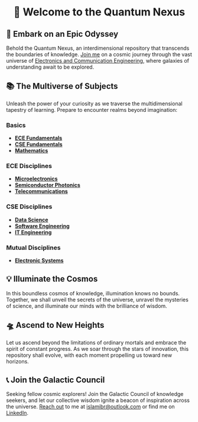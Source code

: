 <h1 align="center">🌌 Welcome to the Quantum Nexus</h1>


## 🚀 Embark on an Epic Odyssey

Behold the Quantum Nexus, an interdimensional repository that transcends the boundaries of knowledge. [Join me](https://linktr.ee/bitwizofficial) on a cosmic journey through the vast universe of [Electronics and Communication Engineering](https://medium.com/@islamibr/list/ece-career-path-8aa7501cb869), where galaxies of understanding await to be explored.

## 📚 The Multiverse of Subjects
Unleash the power of your curiosity as we traverse the multidimensional tapestry of learning. Prepare to encounter realms beyond imagination:
### Basics
- [**ECE Fundamentals**](https://github.com/islamibr/College/blob/main/Materials/ECE.md)
- [**CSE Fundamentals**](https://github.com/islamibr/College/blob/main/Materials/CSE.md)
- [**Mathematics**](https://github.com/islamibr/College/blob/main/Materials/Math.md)

### ECE Disciplines
- [**Microelectronics**]()
- [**Semiconductor Photonics**]()
- [**Telecommunications**]()

### CSE Disciplines
- [**Data Science**]()
- [**Software Engineering**]()
- [**IT Engineering**]()

### Mutual Disciplines
- [**Electronic Systems**]()

## 💡 Illuminate the Cosmos

In this boundless cosmos of knowledge, illumination knows no bounds. Together, we shall unveil the secrets of the universe, unravel the mysteries of science, and illuminate our minds with the brilliance of wisdom.


## 🛸 Ascend to New Heights
Let us ascend beyond the limitations of ordinary mortals and embrace the spirit of constant progress. As we soar through the stars of innovation, this repository shall evolve, with each moment propelling us toward new horizons.

## 📞 Join the Galactic Council

Seeking fellow cosmic explorers! Join the Galactic Council of knowledge seekers, and let our collective wisdom ignite a beacon of inspiration across the universe. [Reach out](https://linktr.ee/islamibr) to me at [islamibr@outlook.com](mailto:islamibr@outlook.com) or find me on [LinkedIn](https://www.linkedin.com/in/islamibr).
